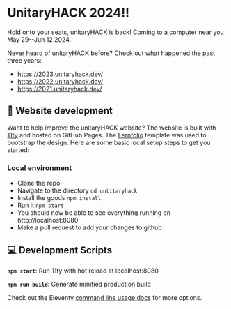 # UnitaryHACK 2024!!

Hold onto your seats, unitaryHACK is back!
Coming to a computer near you May 29--Jun 12 2024.

Never heard of unitaryHACK before?
Check out what happened the past three years:

- <a href="https://2023.unitaryhack.dev/">https://2023.unitaryhack.dev/</a>
- <a href="https://2022.unitaryhack.dev/">https://2022.unitaryhack.dev/</a>
- <a href="https://2021.unitaryhack.dev/">https://2021.unitaryhack.dev/</a>

## 🚀 Website development

Want to help improve the unitaryHACK website?
The website is built with [11ty](https://www.11ty.dev/) and hosted on GitHub Pages.
The [Fernfolio](https://fernfolio.netlify.app/) template was used to bootstrap the design.
Here are some basic local setup steps to get you started:

### Local environment

- Clone the repo
- Navigate to the directory `cd untitaryhack`
- Install the goods `npm install`
- Run it `npm start`
- You should now be able to see everything running on http://localhost:8080
- Make a pull request to add your changes to github

## 💻 Development Scripts

**`npm start`**: Run 11ty with hot reload at localhost:8080

**`npm run build`**: Generate minified production build

Check out the Eleventy [command line usage docs](https://www.11ty.dev/docs/usage/) for more options.
